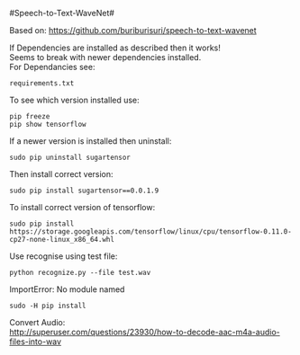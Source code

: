 #Speech-to-Text-WaveNet#

Based on: https://github.com/buriburisuri/speech-to-text-wavenet  

If Dependencies are installed as described then it works!   
Seems to break with newer dependencies installed.   
For Dependancies see:  

    requirements.txt

To see which version installed use:    

    pip freeze
    pip show tensorflow

If a newer version is installed then uninstall: 

    sudo pip uninstall sugartensor

Then install correct version: 

    sudo pip install sugartensor==0.0.1.9

To install correct version of tensorflow: 

    sudo pip install https://storage.googleapis.com/tensorflow/linux/cpu/tensorflow-0.11.0-cp27-none-linux_x86_64.whl

Use recognise using test file:  

    python recognize.py --file test.wav

ImportError: No module named  

    sudo -H pip install
    
Convert Audio:  
http://superuser.com/questions/23930/how-to-decode-aac-m4a-audio-files-into-wav